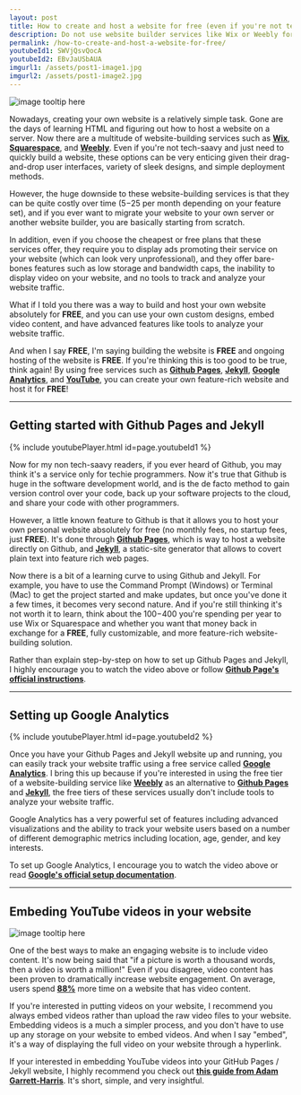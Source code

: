 ```yaml
---
layout: post
title: How to create and host a website for free (even if you're not tech-savvy)
description: Do not use website builder services like Wix or Weebly for your personal website; learn how to build and host your website for free using Github Pages, Jekyll, Google Analytics, and Youtube!
permalink: /how-to-create-and-host-a-website-for-free/
youtubeId1: SWVjQsvQocA
youtubeId2: EBvJaUSbAUA
imgurl1: /assets/post1-image1.jpg
imgurl2: /assets/post1-image2.jpg
---
```


![image tooltip here]({{page.imgurl1|relative_url}})

Nowadays, creating your own website is a relatively simple task. Gone are the days of learning HTML and figuring out how to host a website on a server. Now there are a multitude of website-building services such as [**Wix**](https://www.wix.com/), [**Squarespace**](https://www.squarespace.com/), and [**Weebly**](https://www.weebly.com/). Even if you're not tech-saavy and just need to quickly build a website, these options can be very enticing given their drag-and-drop user interfaces, variety of sleek designs, and simple deployment methods.

However, the huge downside to these website-building services is that they can be quite costly over time ($5-$25 per month depending on your feature set), and if you ever want to migrate your website to your own server or another website builder, you are basically starting from scratch. 

In addition, even if you choose the cheapest or free plans that these services offer, they require you to display ads promoting their service on your website (which can look very unprofessional), and they offer bare-bones features such as low storage and bandwidth caps, the inability to display video on your website, and no tools to track and analyze your website traffic.

What if I told you there was a way to build and host your own website absolutely for **FREE**, and you can use your own custom designs, embed video content, and have advanced features like tools to analyze your website traffic.

And when I say **FREE**, I'm saying building the website is **FREE** and ongoing hosting of the website is **FREE**. If you're thinking this is too good to be true, think again! By using free services such as [**Github Pages**](https://pages.github.com/), [**Jekyll**](https://jekyllrb.com/), [**Google Analytics**](https://analytics.google.com/analytics/web/), and [**YouTube**](https://www.youtube.com/), you can create your own feature-rich website and host it for **FREE**!

----

## Getting started with Github Pages and Jekyll

{% include youtubePlayer.html id=page.youtubeId1 %}

Now for my non tech-saavy readers, if you ever heard of Github, you may think it's a service only for techie programmers. Now it's true that Github is huge in the software development world, and is the de facto method to gain version control over your code, back up your software projects to the cloud, and share your code with other programmers. 

However, a little known feature to Github is that it allows you to host your own personal website absolutely for free (no monthly fees, no startup fees, just **FREE**). It's done through [**Github Pages**](https://pages.github.com/), which is way to host a website directly on Github, and [**Jekyll**](https://jekyllrb.com/), a static-site generator that allows to covert plain text into feature rich web pages.

Now there is a bit of a learning curve to using Github and Jekyll. For example, you have to use the Command Prompt (Windows) or Terminal (Mac) to get the project started and make updates, but once you've done it a few times, it becomes very second nature. And if you're still thinking it's not worth it to learn, think about the $100-$400 you're spending per year to use Wix or Squarespace and whether you want that money back in exchange for a **FREE**, fully customizable, and more feature-rich website-building solution.

Rather than explain step-by-step on how to set up Github Pages and Jekyll, I highly encourage you to watch the video above or follow [**Github Page's official instructions**](https://help.github.com/articles/setting-up-your-github-pages-site-locally-with-jekyll/).

----

## Setting up Google Analytics

{% include youtubePlayer.html id=page.youtubeId2 %}

Once you have your Github Pages and Jekyll website up and running, you can easily track your website traffic using a free service called [**Google Analytics**](https://analytics.google.com/analytics/web/). I bring this up because if you're interested in using the free tier of a website-building service like [**Weebly**](https://www.weebly.com/) as an alternative to [**Github Pages**](https://pages.github.com/) and [**Jekyll**](https://jekyllrb.com/), the free tiers of these services usually don't include tools to analyze your website traffic.

Google Analytics has a very powerful set of features including advanced visualizations and the ability to track your website users based on a number of different demographic metrics including location, age, gender, and key interests.

To set up Google Analytics, I encourage you to watch the video above or read [**Google's official setup documentation**](https://support.google.com/analytics/answer/1008015?hl=en).

---

## Embeding YouTube videos in your website

![image tooltip here]({{page.imgurl2|relative_url}})

One of the best ways to make an engaging website is to include video content. It's now being said that "if a picture is worth a thousand words, then a video is worth a million!" Even if you disagree, video content has been proven to dramatically increase website engagement. On average, users spend [**88%**](http://www.sheffieldav.com/production/5-reasons-we-love-video-marketing-and-you-should-too) more time on a website that has video content.

If you're interested in putting videos on your website, I recommend you always embed videos rather than upload the raw video files to your website. Embedding videos is a much a simpler process, and you don't have to use up any storage on your website to embed videos. And when I say "embed", it's a way of displaying the full video on your website through a hyperlink.

If your interested in embedding YouTube videos into your GitHub Pages / Jekyll website, I highly recommend you check out [**this guide from Adam Garrett-Harris**](https://adam.garrett-harris.com/how-to-easily-embed-youtube-videos-in-jekyll-sites-without-a-plugin/). It's short, simple, and very insightful.